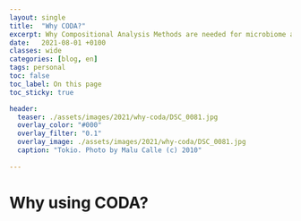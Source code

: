 ```yaml
---
layout: single
title:  "Why CODA?"
excerpt: Why Compositional Analysis Methods are needed for microbiome analysis?
date:   2021-08-01 +0100
classes: wide
categories: [blog, en]
tags: personal
toc: false
toc_label: On this page
toc_sticky: true

header:
  teaser: ./assets/images/2021/why-coda/DSC_0081.jpg
  overlay_color: "#000"
  overlay_filter: "0.1"
  overlay_image: ./assets/images/2021/why-coda/DSC_0081.jpg
  caption: "Tokio. Photo by Malu Calle (c) 2010"
  
---
```


# Why using CODA?